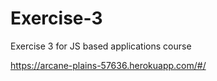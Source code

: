 # Exercise-3
Exercise 3 for JS based applications course

https://arcane-plains-57636.herokuapp.com/#/
